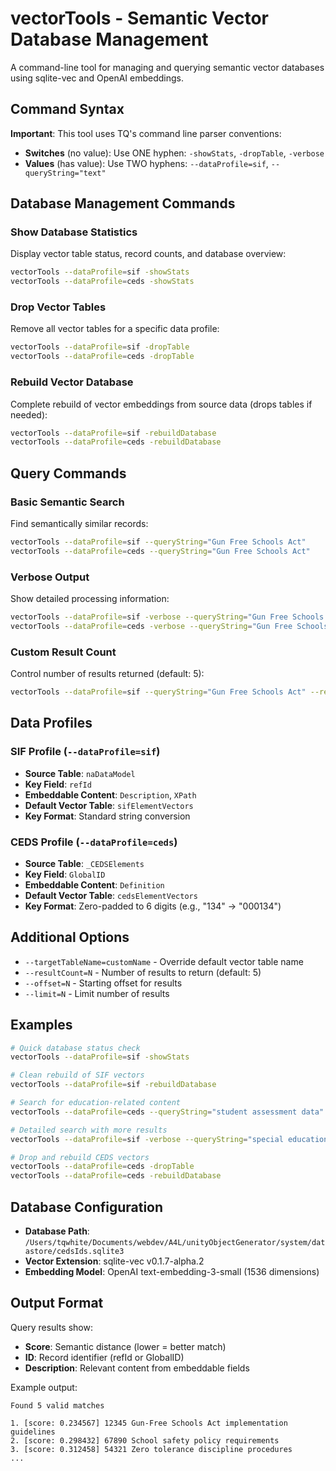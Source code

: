 # vectorTools - Semantic Vector Database Management

A command-line tool for managing and querying semantic vector databases using sqlite-vec and OpenAI embeddings.

## Command Syntax

**Important**: This tool uses TQ's command line parser conventions:

- **Switches** (no value): Use ONE hyphen: `-showStats`, `-dropTable`, `-verbose`
- **Values** (has value): Use TWO hyphens: `--dataProfile=sif`, `--queryString="text"`

## Database Management Commands

### Show Database Statistics

Display vector table status, record counts, and database overview:

```bash
vectorTools --dataProfile=sif -showStats
vectorTools --dataProfile=ceds -showStats
```

### Drop Vector Tables

Remove all vector tables for a specific data profile:

```bash
vectorTools --dataProfile=sif -dropTable
vectorTools --dataProfile=ceds -dropTable
```

### Rebuild Vector Database

Complete rebuild of vector embeddings from source data (drops tables if needed):

```bash
vectorTools --dataProfile=sif -rebuildDatabase
vectorTools --dataProfile=ceds -rebuildDatabase
```

## Query Commands

### Basic Semantic Search

Find semantically similar records:

```bash
vectorTools --dataProfile=sif --queryString="Gun Free Schools Act"
vectorTools --dataProfile=ceds --queryString="Gun Free Schools Act"
```

### Verbose Output

Show detailed processing information:

```bash
vectorTools --dataProfile=sif -verbose --queryString="Gun Free Schools Act"
vectorTools --dataProfile=ceds -verbose --queryString="Gun Free Schools Act"
```

### Custom Result Count

Control number of results returned (default: 5):

```bash
vectorTools --dataProfile=sif --queryString="Gun Free Schools Act" --resultCount=10
```

## Data Profiles

### SIF Profile (`--dataProfile=sif`)

- **Source Table**: `naDataModel`
- **Key Field**: `refId`
- **Embeddable Content**: `Description`, `XPath`
- **Default Vector Table**: `sifElementVectors`
- **Key Format**: Standard string conversion

### CEDS Profile (`--dataProfile=ceds`)

- **Source Table**: `_CEDSElements`
- **Key Field**: `GlobalID`
- **Embeddable Content**: `Definition`
- **Default Vector Table**: `cedsElementVectors`
- **Key Format**: Zero-padded to 6 digits (e.g., "134" → "000134")

## Additional Options

- `--targetTableName=customName` - Override default vector table name
- `--resultCount=N` - Number of results to return (default: 5)
- `--offset=N` - Starting offset for results
- `--limit=N` - Limit number of results

## Examples

```bash
# Quick database status check
vectorTools --dataProfile=sif -showStats

# Clean rebuild of SIF vectors
vectorTools --dataProfile=sif -rebuildDatabase

# Search for education-related content
vectorTools --dataProfile=ceds --queryString="student assessment data"

# Detailed search with more results
vectorTools --dataProfile=sif -verbose --queryString="special education" --resultCount=15

# Drop and rebuild CEDS vectors
vectorTools --dataProfile=ceds -dropTable
vectorTools --dataProfile=ceds -rebuildDatabase
```

## Database Configuration

- **Database Path**: `/Users/tqwhite/Documents/webdev/A4L/unityObjectGenerator/system/datastore/cedsIds.sqlite3`
- **Vector Extension**: sqlite-vec v0.1.7-alpha.2
- **Embedding Model**: OpenAI text-embedding-3-small (1536 dimensions)

## Output Format

Query results show:

- **Score**: Semantic distance (lower = better match)
- **ID**: Record identifier (refId or GlobalID)
- **Description**: Relevant content from embeddable fields

Example output:

```
Found 5 valid matches

1. [score: 0.234567] 12345 Gun-Free Schools Act implementation guidelines
2. [score: 0.298432] 67890 School safety policy requirements
3. [score: 0.312458] 54321 Zero tolerance discipline procedures
...
```